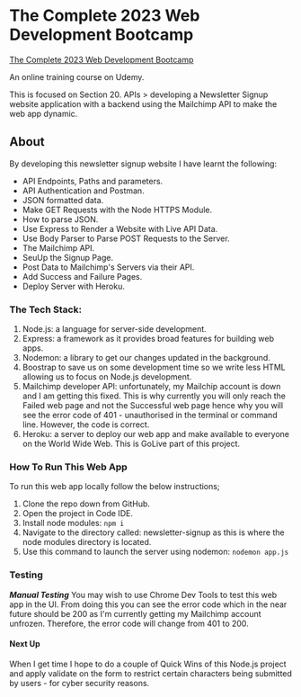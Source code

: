 # The Complete 2023 Web Development Bootcamp

[The Complete 2023 Web Development Bootcamp](https://www.udemy.com/course/the-complete-web-development-bootcamp/learn/)

An online training course on Udemy.

This is focused on Section 20. APIs > developing a Newsletter Signup website application with a backend using the Mailchimp API to make the web app dynamic.

## About

By developing this newsletter signup website I have learnt the following:

- API Endpoints, Paths and parameters.
- API Authentication and Postman.
- JSON formatted data.
- Make GET Requests with the Node HTTPS Module.
- How to parse JSON.
- Use Express to Render a Website with Live API Data.
- Use Body Parser to Parse POST Requests to the Server.
- The Mailchimp API.
- SeuUp the Signup Page.
- Post Data to Mailchimp's Servers via their API.
- Add Success and Failure Pages.
- Deploy Server with Heroku.

### The Tech Stack:

1. Node.js: a language for server-side development.
2. Express: a framework as it provides broad features for building web apps.
3. Nodemon: a library to get our changes updated in the background.
4. Boostrap to save us on some development time so we write less HTML allowing us to focus on Node.js development.
5. Mailchimp developer API: unfortunately, my Mailchip account is down and I am getting this fixed. This is why currently you will only reach the Failed web page and not the Successful web page hence why you will see the error code of 401 - unauthorised in the terminal or command line. However, the code is correct.
6. Heroku: a server to deploy our web app and make available to everyone on the World Wide Web. This is GoLive part of this project.

### How To Run This Web App

To run this web app locally follow the below instructions;

1. Clone the repo down from GitHub.
2. Open the project in Code IDE.
3. Install node modules: `npm i`
4. Navigate to the directory called: newsletter-signup as this is where the node modules directory is located.
5. Use this command to launch the server using nodemon: `nodemon app.js`

### Testing

**_Manual Testing_**
You may wish to use Chrome Dev Tools to test this web app in the UI. From doing this you can see the error code which in the near future should be 200 as I'm currently getting my Mailchimp account unfrozen. Therefore, the error code will change from 401 to 200.

#### Next Up

When I get time I hope to do a couple of Quick Wins of this Node.js project and apply validate on the form to restrict certain characters being submitted by users - for cyber security reasons.
